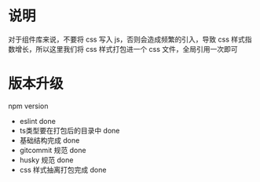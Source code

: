 # 说明

对于组件库来说，不要将 css 写入 js，否则会造成频繁的引入，导致 css 样式指数增长，所以这里我们将 css 样式打包进一个 css 文件，全局引用一次即可

# 版本升级

npm version

- eslint done
- ts类型要在打包后的目录中 done
- 基础结构完成 done
- gitcommit 规范 done
- husky 规范 done
- css 样式抽离打包完成 done





